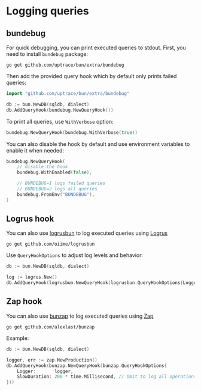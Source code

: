 # Logging queries

## bundebug

For quick debugging, you can print executed queries to stdout. First, you need to install `bundebug`
package:

```shell
go get github.com/uptrace/bun/extra/bundebug
```

Then add the provided query hook which by default only prints failed queries:

```go
import "github.com/uptrace/bun/extra/bundebug"

db := bun.NewDB(sqldb, dialect)
db.AddQueryHook(bundebug.NewQueryHook())
```

To print all queries, use `WithVerbose` option:

```go
bundebug.NewQueryHook(bundebug.WithVerbose(true))
```

You can also disable the hook by default and use environment variables to enable it when needed:

```go
bundebug.NewQueryHook(
    // disable the hook
    bundebug.WithEnabled(false),

    // BUNDEBUG=1 logs failed queries
    // BUNDEBUG=2 logs all queries
    bundebug.FromEnv("BUNDEBUG"),
)
```

## Logrus hook

You can also use [logrusbun](https://github.com/oiime/logrusbun) to log executed queries using
[Logrus](https://github.com/sirupsen/logrus)

```shell
go get github.com/oiime/logrusbun
```

Use `QueryHookOptions` to adjust log levels and behavior:

```go
db := bun.NewDB(sqldb, dialect)

log := logrus.New()
db.AddQueryHook(logrusbun.NewQueryHook(logrusbun.QueryHookOptions{Logger: log}))
```

## Zap hook

You can also use [bunzap](https://github.com/alexlast/bunzap) to log executed queries using
[Zap](https://github.com/uber-go/zap)

```shell
go get github.com/alexlast/bunzap
```

Example:

```go
db := bun.NewDB(sqldb, dialect)

logger, err := zap.NewProduction()
db.AddQueryHook(bunzap.NewQueryHook(bunzap.QueryHookOptions{
    Logger:       logger,
    SlowDuration: 200 * time.Millisecond, // Omit to log all operations as debug
}))
```
